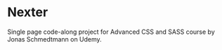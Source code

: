 # Nexter

Single page code-along project for Advanced CSS and SASS course by Jonas Schmedtmann on Udemy. 
